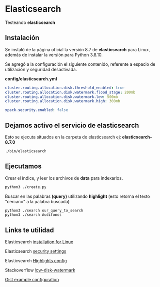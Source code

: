 # Elasticsearch

Testeando **elasticsearch**

## Instalación

Se instaló de la página oficial la versión 8.7 de **elasticsearch** para Linux, además de instalar la versión para Python 3.8.10.

Se agregó a la configuración el siguiente contenido, referente a espacio de utilización y seguridad desactivada.

**config/elasticsearch.yml**

```yml
cluster.routing.allocation.disk.threshold_enabled: true
cluster.routing.allocation.disk.watermark.flood_stage: 200mb
cluster.routing.allocation.disk.watermark.low: 500mb
cluster.routing.allocation.disk.watermark.high: 300mb

xpack.security.enabled: false
```

## Dejamos activo el servicio de elasticsearch

Esto se ejecuta situados en la carpeta de elasticsearch ej: **elasticsearch-8.7.0**

```bash
./bin/elasticsearch
```

## Ejecutamos

Crear el índice, y leer los archivos de **data** para indexarlos.

```bash
python3 ./create.py
```

Buscar en las palabras **(query)** utilizando **highlight** (esto retorna el texto "cercano" a la palabra buscada)

```bash
python3 ./search our_query_to_search
python3 ./search Audifonos
```

## Links te utilidad

Elasticsearch [installation for Linux](https://www.elastic.co/guide/en/elasticsearch/reference/current/targz.html)

Elasticsearch [security settings](https://www.elastic.co/guide/en/elasticsearch/reference/current/security-settings.html)

Elasticsearch [Highlights config](https://www.elastic.co/guide/en/elasticsearch/reference/current/highlighting.html)

Stackoverflow [low-disk-watermark](https://stackoverflow.com/questions/33369955/low-disk-watermark-exceeded-on)

[Gist example configuration](https://gist.github.com/zsprackett/8546403)
